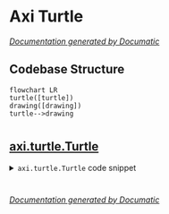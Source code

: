 # Axi Turtle

[_Documentation generated by Documatic_](https://www.documatic.com)

<!---Documatic-section-Codebase Structure-start--->
## Codebase Structure

<!---Documatic-block-system_architecture-start--->
```mermaid
flowchart LR
turtle([turtle])
drawing([drawing])
turtle-->drawing
```
<!---Documatic-block-system_architecture-end--->

# #
<!---Documatic-section-Codebase Structure-end--->

<!---Documatic-section-axi.turtle.Turtle-start--->
## [axi.turtle.Turtle](8-axi_turtle.md#axi.turtle.Turtle)

<!---Documatic-section-Turtle-start--->
<!---Documatic-block-axi.turtle.Turtle-start--->
<details>
	<summary><code>axi.turtle.Turtle</code> code snippet</summary>

```python
class Turtle(object):

    def __init__(self):
        self.reset()

    def reset(self):
        self.x = 0
        self.y = 0
        self.h = 0
        self.pen = True
        self._path = [(self.x, self.y)]
        self._paths = []

    def clear(self):
        self._path = [(self.x, self.y)]
        self._paths = []

    @property
    def paths(self):
        paths = list(self._paths)
        if len(self._path) > 1:
            paths.append(self._path)
        return paths

    @property
    def drawing(self):
        return Drawing(self.paths)

    def pd(self):
        self.pen = True
    pendown = down = pd

    def pu(self):
        self.pen = False
        if len(self._path) > 1:
            self._paths.append(self._path)
            self._path = [(self.x, self.y)]
    penup = up = pu

    def isdown(self):
        return self.pen

    def goto(self, x, y=None):
        if y is None:
            (x, y) = x
        if self.pen:
            self._path.append((x, y))
        self.x = x
        self.y = y
    setpos = setposition = goto

    def setx(self, x):
        self.goto(x, self.y)

    def sety(self, x):
        self.goto(self.x, y)

    def seth(self, heading):
        self.h = heading
    setheading = seth

    def home(self):
        self.goto(0, 0)
        self.seth(0)

    def fd(self, distance):
        x = self.x + distance * math.cos(math.radians(self.h))
        y = self.y + distance * math.sin(math.radians(self.h))
        self.goto(x, y)
    forward = fd

    def bk(self, distance):
        x = self.x - distance * math.cos(math.radians(self.h))
        y = self.y - distance * math.sin(math.radians(self.h))
        self.goto(x, y)
    backward = back = bk

    def rt(self, angle):
        self.seth(self.h + angle)
    right = rt

    def lt(self, angle):
        self.seth(self.h - angle)
    left = lt

    def circle(self, radius, extent=None, steps=None):
        if extent is None:
            extent = 360
        if steps is None:
            steps = int(round(abs(2 * math.pi * radius * extent / 360)))
            steps = max(steps, 4)
        cx = self.x + radius * math.cos(math.radians(self.h + 90))
        cy = self.y + radius * math.sin(math.radians(self.h + 90))
        a1 = to_degrees(math.atan2(self.y - cy, self.x - cx))
        a2 = a1 + extent if radius >= 0 else a1 - extent
        for i in range(steps):
            p = i / float(steps - 1)
            a = a1 + (a2 - a1) * p
            x = cx + abs(radius) * math.cos(math.radians(a))
            y = cy + abs(radius) * math.sin(math.radians(a))
            self.goto(x, y)
        if radius >= 0:
            self.seth(self.h + extent)
        else:
            self.seth(self.h - extent)

    def pos(self):
        return (self.x, self.y)
    position = pos

    def towards(self, x, y=None):
        if y is None:
            (x, y) = x
        return to_degrees(math.atan2(y - self.y, x - self.x))

    def xcor(self):
        return self.x

    def ycor(self):
        return self.y

    def heading(self):
        return self.h

    def distance(self, x, y=None):
        if y is None:
            (x, y) = x
        return math.hypot(x - self.x, y - self.y)
```
</details>
<!---Documatic-block-axi.turtle.Turtle-end--->
<!---Documatic-section-Turtle-end--->

# #
<!---Documatic-section-axi.turtle.Turtle-end--->

[_Documentation generated by Documatic_](https://www.documatic.com)